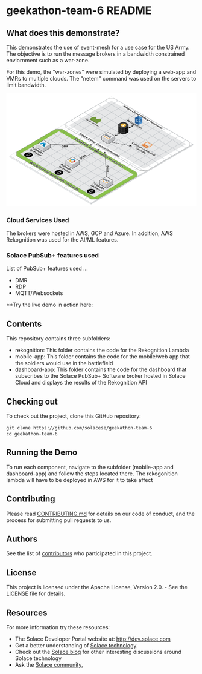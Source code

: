 # geekathon-team-6 README

## What does this demonstrate?
This demonstrates the use of event-mesh for a use case for the US Army. The objective is to run the message brokers in a bandwidth constrained enviornment such as a war-zone. 

For this demo, the "war-zones" were simulated by deploying a web-app and VMRs to multiple clouds. The "netem" command was used on the servers to limit bandwidth.

![](architecture-diagram.png)

### Cloud Services Used
The brokers were hosted in AWS, GCP and Azure. In addition, AWS Rekognition was used for the AI/ML features.

  
### Solace PubSub+ features used
List of PubSub+ features used ...

* DMR
* RDP
* MQTT/Websockets


**Try the live demo in action here:


## Contents


This repository contains three subfolders:

* rekognition: This folder contains the code for the Rekognition Lambda
* mobile-app: This folder contains the code for the mobile/web app that the soldiers would use in the battlefield
* dashboard-app: This folder contains the code for the dashboard that subscribes to the Solace PubSub+ Software broker hosted in Solace Cloud and displays the results of the Rekognition API

## Checking out

To check out the project, clone this GitHub repository:

```
git clone https://github.com/solacese/geekathon-team-6
cd geekathon-team-6
```

## Running the Demo

To run each component, navigate to the subfolder (mobile-app and dashboard-app) and follow the steps located there. The rekogonition lambda will have to be deployed in AWS for it to take affect


## Contributing

Please read [CONTRIBUTING.md](CONTRIBUTING.md) for details on our code of conduct, and the process for submitting pull requests to us.

## Authors

See the list of [contributors](https://github.com/solacese/geekathon-team-6/graphs/contributors) who participated in this project.

## License

This project is licensed under the Apache License, Version 2.0. - See the [LICENSE](LICENSE) file for details.

## Resources

For more information try these resources:

- The Solace Developer Portal website at: http://dev.solace.com
- Get a better understanding of [Solace technology](http://dev.solace.com/tech/).
- Check out the [Solace blog](http://dev.solace.com/blog/) for other interesting discussions around Solace technology
- Ask the [Solace community.](http://dev.solace.com/community/)

